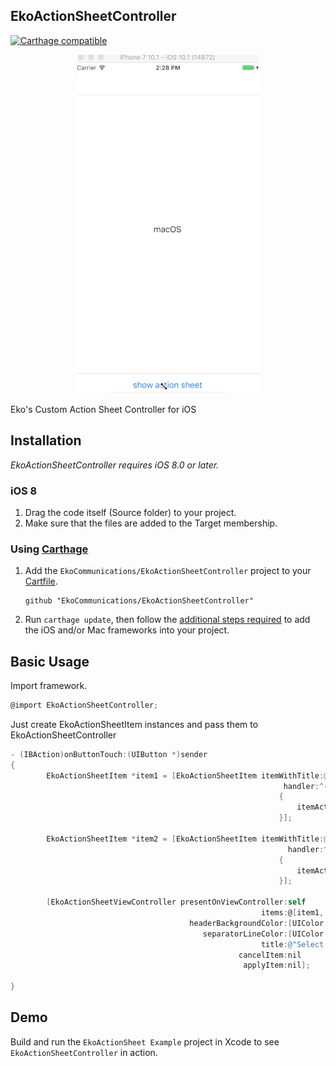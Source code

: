 ## EkoActionSheetController

[![Carthage compatible](https://img.shields.io/badge/Carthage-compatible-4BC51D.svg?style=flat)](https://github.com/EkoCommunications/EkoActionSheetController)

<p align="center">
  <img src="Preview.gif" style="max-height: 640px; max-width: 344px; alt="Sample">
</p>

Eko's Custom Action Sheet Controller for iOS

## Installation
*EkoActionSheetController requires iOS 8.0 or later.*

### iOS 8

1.  Drag the code itself (Source folder) to your project.
2.  Make sure that the files are added to the Target membership.

### Using [Carthage](https://github.com/Carthage/Carthage)

1.  Add the `EkoCommunications/EkoActionSheetController` project to your [Cartfile](https://github.com/Carthage/Carthage/blob/master/Documentation/Artifacts.md#cartfile).

        github "EkoCommunications/EkoActionSheetController"

2.  Run `carthage update`, then follow the [additional steps required](https://github.com/Carthage/Carthage#adding-frameworks-to-an-application) to add the iOS and/or Mac frameworks into your project.

## Basic Usage

Import framework.

``` objective-c
@import EkoActionSheetController;
```

Just create EkoActionSheetItem instances and pass them to EkoActionSheetController

``` objective-c
- (IBAction)onButtonTouch:(UIButton *)sender
{
        EkoActionSheetItem *item1 = [EkoActionSheetItem itemWithTitle:@"iOS"
                                                             handler:^(EkoActionSheetItem * _Nonnull item, UIViewController * _Nonnull actionSheetViewController)
                                                            {
                                                                itemActionHandler(item.title, item.image, actionSheetViewController);
                                                            }];

        EkoActionSheetItem *item2 = [EkoActionSheetItem itemWithTitle:@"Android"
                                                              handler:^(EkoActionSheetItem * _Nonnull item, UIViewController * _Nonnull actionSheetViewController)
                                                            {
                                                                itemActionHandler(item.title, item.image, actionSheetViewController);
                                                            }];                                                          

        [EkoActionSheetViewController presentOnViewController:self
                                                        items:@[item1, item2]
                                        headerBackgroundColor:[UIColor purpleColor]
                                           separatorLineColor:[UIColor purpleColor]
                                                        title:@"Select OS"
                                                   cancelItem:nil
                                                    applyItem:nil];

}
```

## Demo

Build and run the `EkoActionSheet Example` project in Xcode to see `EkoActionSheetController` in action.
